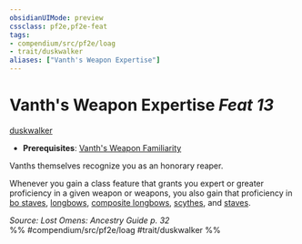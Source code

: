 ```yaml
---
obsidianUIMode: preview
cssclass: pf2e,pf2e-feat
tags:
- compendium/src/pf2e/loag
- trait/duskwalker
aliases: ["Vanth's Weapon Expertise"]
---
```

# Vanth's Weapon Expertise  *Feat 13*  
[duskwalker](/rules/traits/duskwalker-apg.md)  

- **Prerequisites**: [Vanth's Weapon Familiarity](/compendium/feats/vanths-weapon-familiarity-loag.md)

Vanths themselves recognize you as an honorary reaper.

Whenever you gain a class feature that grants you expert or greater proficiency in a given weapon or weapons, you also gain that proficiency in [bo staves](/compendium/equipment/items/bo-staff.md), [longbows](/compendium/equipment/items/longbow.md), [composite longbows](/compendium/equipment/items/composite-longbow.md), [scythes](/compendium/equipment/items/scythe.md), and [staves](/compendium/equipment/items/staff.md).

*Source: Lost Omens: Ancestry Guide p. 32*  
%% #compendium/src/pf2e/loag #trait/duskwalker %%